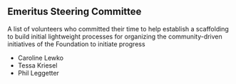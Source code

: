 ## Emeritus Steering Committee

A list of volunteers who committed their time to help establish a scaffolding to build initial lightweight processes for organizing the community-driven initiatives of the Foundation to initiate progress

- Caroline Lewko
- Tessa Kriesel
- Phil Leggetter

